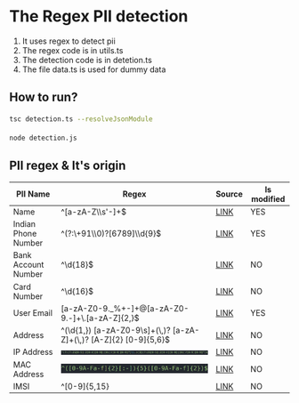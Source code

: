 # The Regex PII detection

1. It uses regex to detect pii
2. The regex code is in utils.ts
3. The detection code is in detetion.ts
4. The file data.ts is used for dummy data

## How to run?

```bash
tsc detection.ts --resolveJsonModule

node detection.js
```

## PII regex & It's origin

| PII Name            | Regex                                                                 | Source                                                                                                 | Is modified |
| ------------------- | --------------------------------------------------------------------- | ------------------------------------------------------------------------------------------------------ | ----------- |
| Name                | ^[a-zA-Z\\\s'-]+$                                                     | [LINK](https://hwang.cisdept.cpp.edu/swanew/Text/Common-Regex.htm)                                        | YES         |
| Indian Phone Number | ^(?:\\+91\\\\0)?[6789]\\\d{9}$                                        | [LINK](https://stackoverflow.com/questions/3813195/regular-expression-for-indian-mobile-numbers)          | YES         |
| Bank Account Number | ^\\d{18}$                                                             | [LINK](https://www.freecodecamp.org/news/what-does-d-mean-in-regex/)                                      | NO          |
| Card Number         | ^\\d{16}$                                                             | [LINK](https://www.freecodecamp.org/news/what-does-d-mean-in-regex/)                                      | NO          |
| User Email          | [a-zA-Z0-9._%+-]+@[a-zA-Z0-9.-]+\\.[a-zA-Z]{2,}$                      | [LINK](https://gist.github.com/cgkio/7268045)                                                             | YES         |
| Address             | ^(\\d{1,}) [a-zA-Z0-9\\s]+(\\,)? [a-zA-Z]+(\\,)? [A-Z]{2} [0-9]{5,6}$ | [LINK](https://uibakery.io/regex-library/street-address-regex-java)                                       | NO          |
| IP Address          | ![1691865060070](image/Readme/1691865060070.png)                        | [LINK](https://www.oreilly.com/library/view/regular-expressions-cookbook/9780596802837/ch07s16.html)      | NO          |
| MAC Address         | ![1691865123714](image/Readme/1691865123714.png)                        | [LINK](https://stackoverflow.com/questions/4260467/what-is-a-regular-expression-for-a-mac-address)        | NO          |
| IMSI                | ^[0-9]{5,15}                                                          | [LINK](https://stackoverflow.com/questions/44940763/regex-for-numbers-between-0-9-and-15-digits-as-limit) | NO          |
